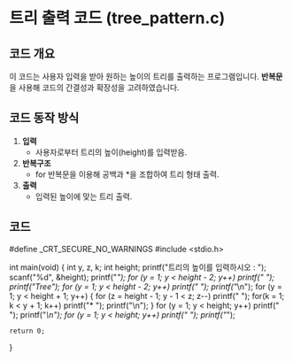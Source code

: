 # 트리 출력 코드 (tree_pattern.c)

## 코드 개요
이 코드는 사용자 입력을 받아 원하는 높이의 트리를 출력하는 프로그램입니다.
**반복문**을 사용해 코드의 간결성과 확장성을 고려하였습니다.

## 코드 동작 방식
1. **입력**
   - 사용자로부터 트리의 높이(height)를 입력받음.
2. **반복구조**
   - for 반복문을 이용해 공백과 *을 조합하여 트리 형태 출력.
3. **출력**
   - 입력된 높이에 맞는 트리 출력.
  
## 코드
#define _CRT_SECURE_NO_WARNINGS
#include <stdio.h>

int main(void) {
	int y, z, k;
	int height;
	printf("트리의 높이를 입력하시오 : ");
	scanf("%d", &height);
	printf("*");
	for (y = 1; y < height - 2; y++)
		printf(" ");
	printf("Tree");
	for (y = 1; y < height - 2; y++)
		printf(" ");
	printf("*\n");
	for (y = 1; y < height + 1; y++)
	{
		for (z = height - 1; y - 1 < z; z--)
			printf(" ");
		for(k = 1; k < y + 1; k++)
			printf("* ");
		printf("\n");
	}
	for (y = 1; y < height; y++)
		printf(" ");
	printf("*\n");
	for (y = 1; y < height; y++)
		printf(" ");
	printf("*");
	
	return 0;
}
